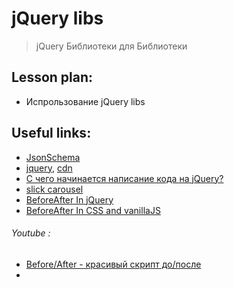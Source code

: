 ﻿# jQuery libs
> jQuery Библиотеки для Библиотеки


## Lesson plan:
+ Испрользование jQuery libs


## Useful links:
+ [JsonSchema](https://cswr.github.io/JsonSchema/)
+ [jquery](https://jquery.com/), [cdn](https://code.jquery.com/)
+ [С чего начинается написание кода на jQuery?](https://itchief.ru/javascript/jquery-getting-started)
+ [slick carousel](http://kenwheeler.github.io/slick/)
+ [BeforeAfter In jQuery](https://www.jqueryscript.net/other/before-after-image-viewer.html)
+ [BeforeAfter In CSS and vanillaJS](https://levelup.gitconnected.com/how-to-create-a-before-after-image-slider-with-css-and-js-a609d9ba77bf)


###### Youtube :
+ [Before/After - красивый скрипт до/после](https://youtu.be/oNnBpUcr8lE?list=PLxZpOFEb1t7MGyTH1n6r3Dnqx0_Gb6twA)
+ []()
